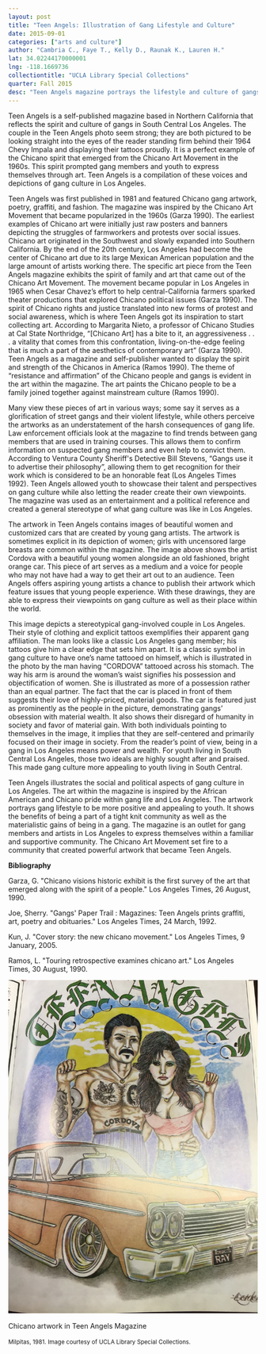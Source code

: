 ```yaml
---
layout: post
title: "Teen Angels: Illustration of Gang Lifestyle and Culture"
date: 2015-09-01
categories: ["arts and culture"]
author: "Cambria C., Faye T., Kelly D., Raunak K., Lauren H."
lat: 34.02244170000001
lng: -118.1669736
collectiontitle: "UCLA Library Special Collections"
quarter: Fall 2015
desc: "Teen Angels magazine portrays the lifestyle and culture of gangs in Los Angeles through art."
---
```

Teen Angels is a self-published magazine based in Northern California that reflects the spirit and culture of gangs in South Central Los Angeles. The couple in the Teen Angels photo seem strong; they are both pictured to be looking straight into the eyes of the reader standing firm behind their 1964 Chevy Impala and displaying their tattoos proudly. It is a perfect example of the Chicano spirit that emerged from the Chicano Art Movement in the 1960s. This spirit prompted gang members and youth to express themselves through art. Teen Angels is a compilation of these voices and depictions of gang culture in Los Angeles.

Teen Angels was first published in 1981 and featured Chicano gang artwork, poetry, graffiti, and fashion. The magazine was inspired by the Chicano Art Movement that became popularized in the 1960s (Garza 1990). The earliest examples of Chicano art were initially just raw posters and banners depicting the struggles of farmworkers and protests over social issues. Chicano art originated in the Southwest and slowly expanded into Southern California. By the end of the 20th century, Los Angeles had become the center of Chicano art due to its large Mexican American population and the large amount of artists working there. The specific art piece from the Teen Angels magazine exhibits the spirit of family and art that came out of the Chicano Art Movement. The movement became popular in Los Angeles in 1965 when Cesar Chavez’s effort to help central-California farmers sparked theater productions that explored Chicano political issues (Garza 1990). The spirit of Chicano rights and justice translated into new forms of protest and social awareness, which is where Teen Angels got its inspiration to start collecting art. According to Margarita Nieto, a professor of Chicano Studies at Cal State Northridge, “[Chicano Art] has a bite to it, an aggressiveness . . . a vitality that comes from this confrontation, living-on-the-edge feeling that is much a part of the aesthetics of contemporary art” (Garza 1990). Teen Angels as a magazine and self-publisher wanted to display the spirit and strength of the Chicanos in America (Ramos 1990). The theme of “resistance and affirmation” of the Chicano people and gangs is evident in the art within the magazine. The art paints the Chicano people to be a family joined together against mainstream culture (Ramos 1990).

Many view these pieces of art in various ways; some say it serves as a glorification of street gangs and their violent lifestyle, while others perceive the artworks as an understatement of the harsh consequences of gang life. Law enforcement officials look at the magazine to find trends between gang members that are used in training courses. This allows them to confirm information on suspected gang members and even help to convict them. According to Ventura County Sheriff's Detective Bill Stevens, “Gangs use it to advertise their philosophy”, allowing them to get recognition for their work which is considered to be an honorable feat (Los Angeles Times 1992). Teen Angels allowed youth to showcase their talent and perspectives on gang culture while also letting the reader create their own viewpoints. The magazine was used as an entertainment and a political reference and created a general stereotype of what gang culture was like in Los Angeles.

The artwork in Teen Angels contains images of beautiful women and customized cars that are created by young gang artists. The artwork is sometimes explicit in its depiction of women; girls with uncensored large breasts are common within the magazine. The image above shows the artist Cordova with a beautiful young women alongside an old fashioned, bright orange car. This piece of art serves as a medium and a voice for people who may not have had a way to get their art out to an audience. Teen Angels offers aspiring young artists a chance to publish their artwork which feature issues that young people experience. With these drawings, they are able to express their viewpoints on gang culture as well as their place within the world.

This image depicts a stereotypical gang-involved couple in Los Angeles. Their style of clothing and explicit tattoos exemplifies their apparent gang affiliation. The man looks like a classic Los Angeles gang member; his tattoos give him a clear edge that sets him apart. It is a classic symbol in gang culture to have one’s name tattooed on himself, which is illustrated in the photo by the man having “CORDOVA” tattooed across his stomach. The way his arm is around the woman’s waist signifies his possession and objectification of women. She is illustrated as more of a possession rather than an equal partner. The fact that the car is placed in front of them suggests their love of highly-priced, material goods. The car is featured just as prominently as the people in the picture, demonstrating gangs’ obsession with material wealth. It also shows their disregard of humanity in society and favor of material gain. With both individuals pointing to themselves in the image, it implies that they are self-centered and primarily focused on their image in society. From the reader’s point of view, being in a gang in Los Angeles means power and wealth. For youth living in South Central Los Angeles, those two ideals are highly sought after and praised. This made gang culture more appealing to youth living in South Central.

Teen Angels illustrates the social and political aspects of gang culture in Los Angeles. The art within the magazine is inspired by the African American and Chicano pride within gang life and Los Angeles. The artwork portrays gang lifestyle to be more positive and appealing to youth. It shows the benefits of being a part of a tight knit community as well as the materialistic gains of being in a gang. The magazine is an outlet for gang members and artists in Los Angeles  to express themselves within a familiar and supportive community. The Chicano Art Movement set fire to a community that created powerful artwork that became Teen Angels.


**Bibliography**

Garza, G. &quot;Chicano visions historic exhibit is the first survey of the art that emerged along with the spirit of a people.&quot; Los Angeles Times, 26 August, 1990.

Joe, Sherry. &quot;Gangs' Paper Trail : Magazines: Teen Angels prints graffiti, art, poetry and obituaries.&quot; Los Angeles Times, 24 March, 1992. 

Kun, J. &quot;Cover story: the new chicano movement.&quot; Los Angeles Times, 9 January, 2005.

Ramos, L. &quot;Touring retrospective examines chicano art.&quot; Los Angeles Times, 30 August, 1990.


<img src='../images/teenangelsimage.jpg' alt='Image of Chicano man and woman in old Chrysler with the words &#34;Teen Angels&#34; written above. The image is an example of the influence of the Chicano Art Movement on graffiti and tattoo art,'>
<figcaption><p>Chicano artwork in Teen Angels Magazine</p><p><small>Milpitas, 1981. Image courtesy of UCLA Library Special Collections.</small></p>
